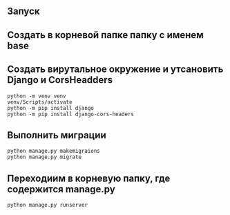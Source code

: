 ## Запуск

## Создать в корневой папке папку с именем base

## Создать вирутальное окружение и утсановить Django и CorsHeadders

```
python -m venv venv
venv/Scripts/activate
python -m pip install django
python -m pip install django-cors-headers
```

## Выполнить миграции

```
python manage.py makemigraions
python manage.py migrate
```

## Переходиим в корневую папку, где содержится manage.py

```
python manage.py runserver
```
